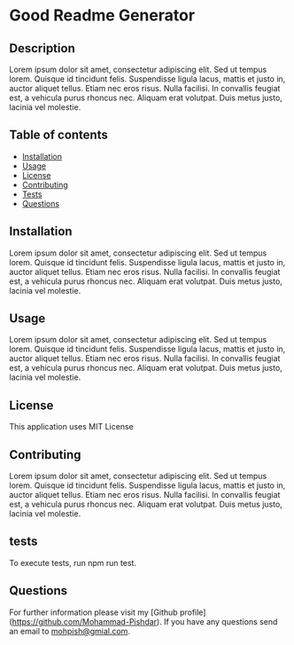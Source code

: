 # Good Readme Generator

  ## Description
  Lorem ipsum dolor sit amet, consectetur adipiscing elit. Sed ut tempus lorem. Quisque id tincidunt felis. Suspendisse ligula lacus, mattis et justo in, auctor aliquet tellus. Etiam nec eros risus. Nulla facilisi. In convallis feugiat est, a vehicula purus rhoncus nec. Aliquam erat volutpat. Duis metus justo, lacinia vel molestie.

  ## Table of contents
  
  * [Installation](#installation)
  * [Usage](#usage)
  * [License](#license)
  * [Contributing](#contributing)
  * [Tests](#tests)
  * [Questions](#questions)
  

  ## Installation

  Lorem ipsum dolor sit amet, consectetur adipiscing elit. Sed ut tempus lorem. Quisque id tincidunt felis. Suspendisse ligula lacus, mattis et justo in, auctor aliquet tellus. Etiam nec eros risus. Nulla facilisi. In convallis feugiat est, a vehicula purus rhoncus nec. Aliquam erat volutpat. Duis metus justo, lacinia vel molestie.

  ## Usage

  Lorem ipsum dolor sit amet, consectetur adipiscing elit. Sed ut tempus lorem. Quisque id tincidunt felis. Suspendisse ligula lacus, mattis et justo in, auctor aliquet tellus. Etiam nec eros risus. Nulla facilisi. In convallis feugiat est, a vehicula purus rhoncus nec. Aliquam erat volutpat. Duis metus justo, lacinia vel molestie.

  ## License

  This application uses MIT License

  ## Contributing

  Lorem ipsum dolor sit amet, consectetur adipiscing elit. Sed ut tempus lorem. Quisque id tincidunt felis. Suspendisse ligula lacus, mattis et justo in, auctor aliquet tellus. Etiam nec eros risus. Nulla facilisi. In convallis feugiat est, a vehicula purus rhoncus nec. Aliquam erat volutpat. Duis metus justo, lacinia vel molestie.

  ## tests

  To execute tests, run npm run test.

  ## Questions

  For further information please visit my [Github profile] (https://github.com/Mohammad-Pishdar). If you have any questions
  send an email to mohpish@gmial.com.

